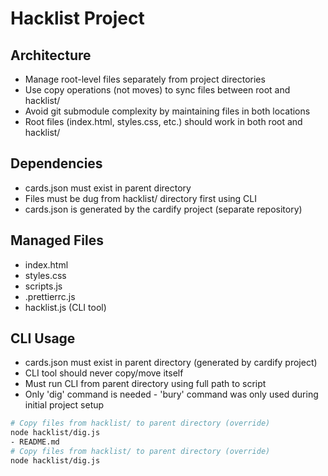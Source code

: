 # Hacklist Project

## Architecture
- Manage root-level files separately from project directories
- Use copy operations (not moves) to sync files between root and hacklist/
- Avoid git submodule complexity by maintaining files in both locations
- Root files (index.html, styles.css, etc.) should work in both root and hacklist/

## Dependencies
- cards.json must exist in parent directory
- Files must be dug from hacklist/ directory first using CLI
- cards.json is generated by the cardify project (separate repository)

## Managed Files
- index.html
- styles.css
- scripts.js
- .prettierrc.js
- hacklist.js (CLI tool)
## CLI Usage
- cards.json must exist in parent directory (generated by cardify project)
- CLI tool should never copy/move itself
- Must run CLI from parent directory using full path to script
- Only 'dig' command is needed - 'bury' command was only used during initial project setup
```bash
# Copy files from hacklist/ to parent directory (override)
node hacklist/dig.js
- README.md
# Copy files from hacklist/ to parent directory (override)
node hacklist/dig.js
```
